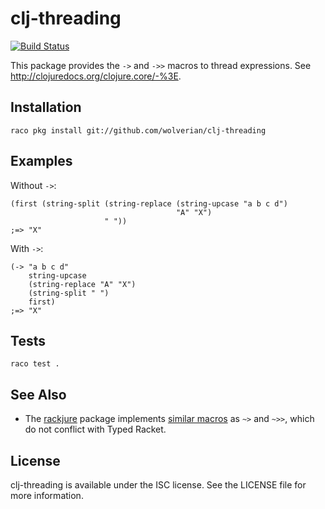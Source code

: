 # clj-threading

[![Build Status](https://travis-ci.org/wolverian/clj-threading.svg?branch=master)](https://travis-ci.org/wolverian/clj-threading)

This package provides the `->` and `->>` macros to thread
expressions. See <http://clojuredocs.org/clojure.core/-%3E>.

## Installation

    raco pkg install git://github.com/wolverian/clj-threading

## Examples

Without `->`:

~~~racket
(first (string-split (string-replace (string-upcase "a b c d")
                                     "A" "X")
                     " "))
;=> "X"
~~~

With `->`:

~~~racket
(-> "a b c d"
    string-upcase
    (string-replace "A" "X")
    (string-split " ")
    first)
;=> "X"
~~~

## Tests

    raco test .

## See Also

- The [rackjure][] package implements
  [similar macros][rackjure-macros] as `~>` and `~>>`, which do not
  conflict with Typed Racket.

[rackjure]: https://github.com/greghendershott/rackjure

[rackjure-macros]: http://pkg-build.racket-lang.org/doc/rackjure/index.html#%28part._.Threading_macros%29

## License

clj-threading is available under the ISC license. See the LICENSE file
for more information.
